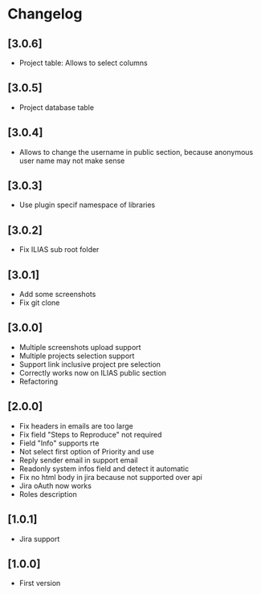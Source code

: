 # Changelog

## [3.0.6]
- Project table: Allows to select columns

## [3.0.5]
- Project database table

## [3.0.4]
- Allows to change the username in public section, because anonymous user name may not make sense

## [3.0.3]
- Use plugin specif namespace of libraries

## [3.0.2]
- Fix ILIAS sub root folder

## [3.0.1]
- Add some screenshots
- Fix git clone

## [3.0.0]
- Multiple screenshots upload support
- Multiple projects selection support
- Support link inclusive project pre selection
- Correctly works now on ILIAS public section
- Refactoring

## [2.0.0]
- Fix headers in emails are too large
- Fix field "Steps to Reproduce" not required
- Field "Info" supports rte
- Not select first option of Priority and use <please select>
- Reply sender email in support email
- Readonly system infos field and detect it automatic
- Fix no html body in jira because not supported over api
- Jira oAuth now works
- Roles description

## [1.0.1]
- Jira support

## [1.0.0]
- First version
